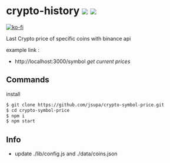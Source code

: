 # crypto-history <img src="https://visitor-badge.laobi.icu/badge?page_id=jsupa.crypto-symbol-price"> <img src="https://wakatime.com/badge/github/jsupa/crypto-symbol-price.svg">

[![ko-fi](https://ko-fi.com/img/githubbutton_sm.svg)](https://ko-fi.com/Y8Y246Y0V)

Last Crypto price of specific coins with binance api

example link : 
- http://localhost:3000/symbol _get current prices_

## Commands
install 
```sh
$ git clone https://github.com/jsupa/crypto-symbol-price.git
$ cd crypto-symbol-price
$ npm i
$ npm start
```

## Info
- update ./lib/config.js and ./data/coins.json
